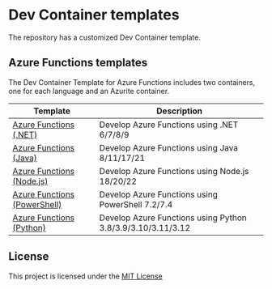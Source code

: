 # Dev Container templates

The repository has a customized Dev Container template.

## Azure Functions templates

The Dev Container Template for Azure Functions includes two containers, one for each language and an Azurite container.

| Template                                                                   | Description                                                 |
| -------------------------------------------------------------------------- | ----------------------------------------------------------- |
| [Azure Functions (.NET)](./src/azure-functions-dotnet/README.md)           | Develop Azure Functions using .NET 6/7/8/9                  |
| [Azure Functions (Java)](./src/azure-functions-java/README.md)             | Develop Azure Functions using Java 8/11/17/21               |
| [Azure Functions (Node.js)](./src/azure-functions-node/README.md)          | Develop Azure Functions using Node.js 18/20/22              |
| [Azure Functions (PowerShell)](./src/azure-functions-powershell/README.md) | Develop Azure Functions using PowerShell 7.2/7.4            |
| [Azure Functions (Python)](./src/azure-functions-python/README.md)         | Develop Azure Functions using Python 3.8/3.9/3.10/3.11/3.12 |

## License

This project is licensed under the [MIT License](https://github.com/shibayan/devcontainers/blob/master/LICENSE)
